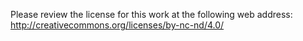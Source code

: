 Please review the license for this work at the following web address: http://creativecommons.org/licenses/by-nc-nd/4.0/
